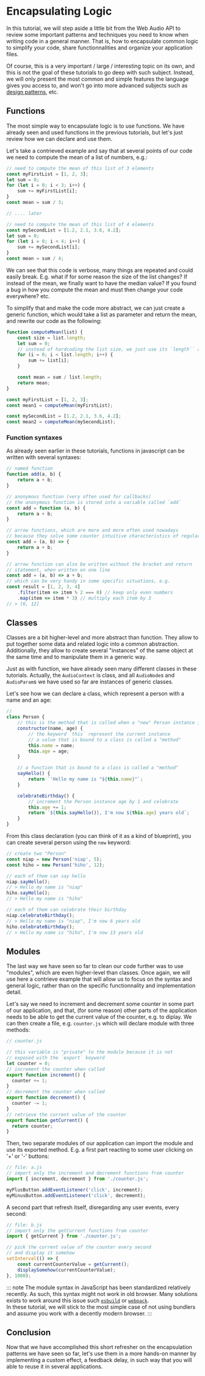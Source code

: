 # Encapsulating Logic

In this tutorial, we will step aside a little bit from the Web Audio API to review some important patterns and techniques you need to know when writing code in a general manner. That is, how to encapsulate common logic to simplify your code, share functionnalities and organize your application files.

Of course, this is a very important / large / interesting topic on its own, and this is not the goal of these tutorials to go deep with such subject. Instead, we will only present the most common and simple features the language gives you access to, and won't go into more advanced subjects such as [design patterns](https://www.google.com/search?q=javascript+design+patterns), etc.

## Functions

The most simple way to encapsulate logic is to use functions. We have already seen and used functions in the previous tutorials, but let's just review how we can declare and use them.

Let's take a contrieved example and say that at several points of our code we need to compute the mean of a list of numbers, e.g.:

```js
// need to compute the mean of this list of 3 elements
const myFirstList = [1, 2, 3];
let sum = 0;
for (let i = 0; i < 3; i++) {
    sum += myFirstList[i];
}
const mean = sum / 3;

// .... later

// need to compute the mean of this list of 4 elements
const mySecondList = [1.2, 2.1, 3.6, 4.2];
let sum = 0;
for (let i = 0; i < 4; i++) {
    sum += mySecondList[i];
}
const mean = sum / 4;
```

We can see that this code is verbose, many things are repeated and could easily break. E.g. what if for some reason the size of the list changes? If instead of the mean, we finally want to have the median value? If you found a bug in how you compute the mean and must then change your code everywhere? etc.

To simplify that and make the code more abstract, we can just create a generic function, which would take a list as parameter and return the mean, and rewrite our code as the following:

```js
function computeMean(list) {
    const size = list.length;
    let sum = 0;
    // instead of hardcoding the list size, we just use its `length`` attribute
    for (i = 0; i < list.length; i++) {
        sum += list[i];
    }

    const mean = sum / list.length;
    return mean;
}

const myFirstList = [1, 2, 3];
const mean1 = computeMean(myFirstList);

const mySecondList = [1.2, 2.1, 3.6, 4.2];
const mean2 = computeMean(mySecondList);
```

### Function syntaxes

As already seen earlier in these tutorials, functions in javascript can be written with several syntaxes:

```js
// named function
function add(a, b) {
    return a + b;
}

// anonymous function (very often used for callbacks)
// the anonymous function is stored into a variable called `add`
const add = function (a, b) {
    return a + b;
}

// arrow functions, which are more and more often used nowadays
// because they solve some counter intuitive characteristics of regular functions
const add = (a, b) => {
    return a + b;
}

// arrow function can also be written without the bracket and return
// statement, when written on one line
const add = (a, b) => a + b;
// which can be very handy in some specific situations, e.g.
const result = [1, 2, 3, 4]
    .filter(item => item % 2 === 0) // keep only even numbers
    .map(item => item * 3) // multiply each item by 3
// > [6, 12]
```

## Classes

Classes are a bit higher-level and more abstract than function. They allow to put together some data and related logic into a common abstraction. Additionally, they allow to create several "instances" of the same object at the same time and to manipulate them in a generic way.

Just as with function, we have already seen many different classes in these tutorials. Actually, the `AudioContext` is class, and all `AudioNode`s and `AudioParam`s we have used so far are instances of generic classes.

Let's see how we can declare a class, which represent a person with a name and an age:

```js
// 
class Person {
    // this is the method that is called when a "new" Person instance is created
    constructor(name, age) {
        // the keyword `this` represent the current instance
        // a value that is bound to a class is called a "method"
        this.name = name;
        this.age = age;
    }

    // a function that is bound to a class is called a "method"
    sayHello() {
        return `'Hello my name is "${this.name}"`;
    }

    celebrateBirthday() {
        // increment the Person instance age by 1 and celebrate
        this.age += 1;
        return `${this.sayHello()}, I'm now ${this.age} years old`;
    }
}
```

From this class declaration (you can think of it as a kind of blueprint), you can create several person using the `new` keyword:

```js
// create two "Person"
const niap = new Person('niap', 5);
const hiho = new Person('hiho', 12);

// each of them can say hello
niap.sayHello();
// > Hello my name is "niap"
hiho.sayHello();
// > Hello my name is "hiho"

// each of them can celebrate their birthday
niap.celebrateBirthday();
// > Hello my name is "niap", I'm now 6 years old
hiho.celebrateBirthday();
// > Hello my name is "hiho", I'm now 13 years old
```

## Modules

The last way we have seen so far to clean our code further was to use "modules", which are even higher-level than classes. Once again, we will use here a contrieve example that will allow us to focus on the syntax and general logic, rather than on the specific functionnality and implementation detail. 

Let's say we need to increment and decrement some counter in some part of our application, and that, (for some reason) other parts of the application needs to be able to get the current value of the counter, e.g. to diplay. We can then create a file, e.g. `counter.js` which will declare module with three methods:

```js
// counter.js

// this variable is "private" to the module because it is not
// exposed with the `export` keyword
let counter = 0;
// increment the counter when called
export function increment() {
  counter += 1;
}
// decrement the counter when called
export function decrement() {
  counter -= 1;
}
// retrieve the current value of the counter
export function getCurrent() {
  return counter;
}
```

Then, two separate modules of our application can import the module and use its exported method. E.g. a first part reacting to some user clicking on '+' or '-' buttons:

```js
// file: a.js
// import only the increment and decrement functions from counter
import { increment, decrement } from './counter.js';

myPlusButton.addEventListener('click', increment);
myMinusButton.addEventListener('click', decrement);
```

A second part that refresh itself, disregarding any user events, every second:

```js
// file: b.js
// import only the getCurrent functions from counter
import { getCurrent } from './counter.js';

// pick the current value of the counter every second
// and display it somehow
setInterval(() => {
    const currentCounterValue = getCurrent();
    displaySomehow(currentCounterValue);
}, 1000);
```

::: note
The module syntax in JavaScript has been standardized relatively recently. As such, this syntax might not work in old browser. Many solutions exists to work around this issue such [`esbuild`](https://esbuild.github.io/) or [`webpack`](https://webpack.js.org/).  
In these tutorial, we will stick to the most simple case of not using bundlers and assume you work with a decently modern browser.
:::

## Conclusion

Now that we have accomplished this short refresher on the encapsulation patterns we have seen so far, let's use them in a more hands-on manner by implementing a custom effect, a feedback delay, in such way that you will able to reuse it in several applications.
